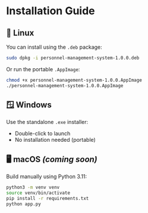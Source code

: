 # Installation Guide

## 🐧 Linux
You can install using the `.deb` package:
```bash
sudo dpkg -i personnel-management-system-1.0.0.deb
```

Or run the portable `.AppImage`:
```bash
chmod +x personnel-management-system-1.0.0.AppImage
./personnel-management-system-1.0.0.AppImage
```

## 🪟 Windows
Use the standalone `.exe` installer:
- Double-click to launch
- No installation needed (portable)

## 🖥 macOS *(coming soon)*
Build manually using Python 3.11:
```bash
python3 -m venv venv
source venv/bin/activate
pip install -r requirements.txt
python app.py
```
